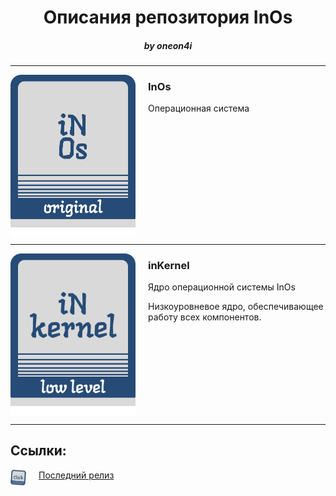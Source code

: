 <div id="header" align="center">
  
  # **Описания репозитория InOs**

  ##### by oneon4i
</div>

-----

<img src="GHC/inos_stamp.png" width="200" align="left" style="margin-right: 20px;"/>

### **InOs**  
Операционная система  

<br clear="both"/>  

-----

<img src="GHC/inkernel.png" width="200" align="left" style="margin-right: 20px;"/>

### **inKernel**  
Ядро операционной системы InOs  

Низкоуровневое ядро, обеспечивающее работу всех компонентов.  

<br clear="both"/>

-----

## Ссылки:

[<img src="GHC/Click2.png" width="25" align="left" style="margin-right: 20px;"/>](https://github.com/oneon4i/inos)

[Последний релиз](https://github.com/oneon4i/inos)

<br clear="both"/>  
